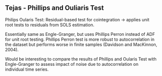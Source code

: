 ## Tejas - Phillips and Ouliaris Test

Philips Oularis Test: Residual-based test for cointegration -> applies unit root tests to residuals from SOLS estimation. 

Essentially same as Engle-Granger, but uses Phillips Perron instead of ADF for unit root testing. Phillips Perron test is more robust to autocorrelation in the dataset but performs worse in finite samples (Davidson and MacKinnon, 2004).

Would be interesting to compare the results of Phillips and Oularis Test with Engle-Granger to assess impact of noise due to autocorrelation on individual time series. 